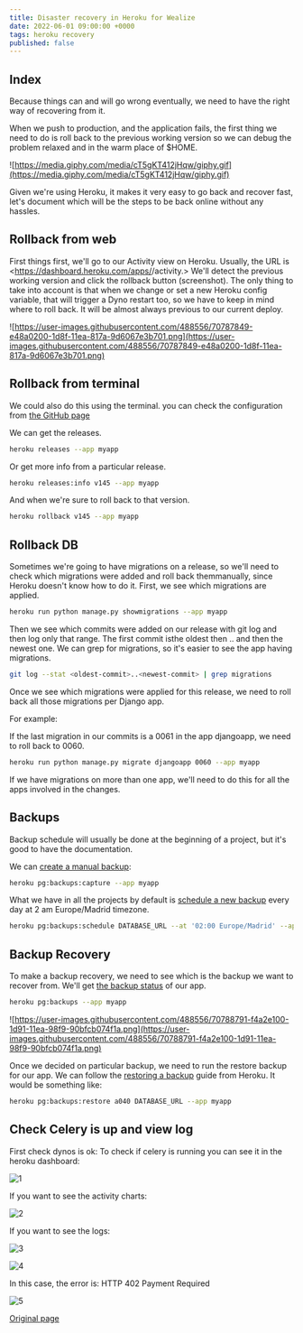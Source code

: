 ```yaml
---
title: Disaster recovery in Heroku for Wealize
date: 2022-06-01 09:00:00 +0000
tags: heroku recovery
published: false
---
```


## Index

Because things can and will go wrong eventually, we need to have the right way of recovering from it.

When we push to production, and the application fails, the first thing we need to do is roll back to the previous working version so we can debug the problem relaxed and in the warm place of $HOME.

![https://media.giphy.com/media/cT5gKT412jHqw/giphy.gif](https://media.giphy.com/media/cT5gKT412jHqw/giphy.gif)

Given we're using Heroku, it makes it very easy to go back and recover fast, let's document which will be the steps to be back online without any hassles.

## Rollback from web

First things first, we'll go to our Activity view on Heroku. Usually, the URL is <https://dashboard.heroku.com/apps/<app-production>/activity.> We'll detect the previous working version and click the rollback button (screenshot). The only thing to take into account is that when we change or set a new Heroku config variable, that will trigger a Dyno restart too, so we have to keep in mind where to roll back. It will be almost always previous to our current deploy.

![https://user-images.githubusercontent.com/488556/70787849-e48a0200-1d8f-11ea-817a-9d6067e3b701.png](https://user-images.githubusercontent.com/488556/70787849-e48a0200-1d8f-11ea-817a-9d6067e3b701.png)

## Rollback from terminal

We could also do this using the terminal. you can check the configuration from [the GitHub page](https://blog.heroku.com/releases-and-rollbacks)

We can get the releases.

```bash
heroku releases --app myapp
```

Or get more info from a particular release.

```bash
heroku releases:info v145 --app myapp
```

And when we're sure to roll back to that version.

```bash
heroku rollback v145 --app myapp
```

## Rollback DB

Sometimes we're going to have migrations on a release, so we'll need to check which migrations were added and roll back themmanually, since Heroku doesn't know how to do it. First, we see which migrations are applied.

```bash
heroku run python manage.py showmigrations --app myapp
```

Then we see which commits were added on our release with git log and then log only that range. The first commit isthe oldest then .. and then the newest one. We can grep for migrations, so it's easier to see the app having migrations.

```bash
git log --stat <oldest-commit>..<newest-commit> | grep migrations
```

Once we see which migrations were applied for this release, we need to roll back all those migrations per Django app.

For example:

If the last migration in our commits is a 0061 in the app djangoapp, we need to roll back to 0060.

```bash
heroku run python manage.py migrate djangoapp 0060 --app myapp
```

If we have migrations on more than one app, we'll need to do this for all the apps involved in the changes.

## Backups

Backup schedule will usually be done at the beginning of a project, but it's good to have the documentation.

We can [create a manual backup](https://devcenter.heroku.com/articles/heroku-postgres-backups#creating-a-backup):

```bash
heroku pg:backups:capture --app myapp
```

What we have in all the projects by default is [schedule a new backup](https://devcenter.heroku.com/articles/heroku-postgres-backups#scheduling-backups) every day at 2 am Europe/Madrid timezone.

```bash
heroku pg:backups:schedule DATABASE_URL --at '02:00 Europe/Madrid' --app myapp
```

## Backup Recovery

To make a backup recovery, we need to see which is the backup we want to recover from. We'll get [the backup status](https://devcenter.heroku.com/articles/heroku-postgres-backups#checking-backup-status) of our app.

```bash
heroku pg:backups --app myapp
```

![https://user-images.githubusercontent.com/488556/70788791-f4a2e100-1d91-11ea-98f9-90bfcb074f1a.png](https://user-images.githubusercontent.com/488556/70788791-f4a2e100-1d91-11ea-98f9-90bfcb074f1a.png)

Once we decided on particular backup, we need to run the restore backup for our app. We can follow the [restoring a backup](https://devcenter.heroku.com/articles/heroku-postgres-backups#restoring-backups) guide from Heroku. It would be something like:

```bash
heroku pg:backups:restore a040 DATABASE_URL --app myapp
```

## Check Celery is up and view log

First check dynos is ok: To check if celery is running you can see it in the heroku dashboard:

![1](https://user-images.githubusercontent.com/488556/210351269-570992c7-7257-4b6e-9506-2f897f532c6b.png)

If you want to see the activity charts:

![2](https://user-images.githubusercontent.com/488556/210351279-bb7f436e-9dd1-439f-b7a5-2604da60bc6f.png)

If you want to see the logs:

![3](https://user-images.githubusercontent.com/488556/210351277-c234e701-d3c1-409c-8b9c-ba51a971ddf1.png)

![4](https://user-images.githubusercontent.com/488556/210351275-1103f677-22b3-4092-94fb-1426f32ddd27.png)

In this case, the error is:  HTTP 402 Payment Required

![5](https://user-images.githubusercontent.com/488556/210351273-741e2cb1-ea87-4a51-9201-9350c8e9061a.png)


[Original page](https://javaguirre.notion.site/Disaster-Recovery-Heroku-67ddfb8771d64aa9a3c73776df0cd127)
